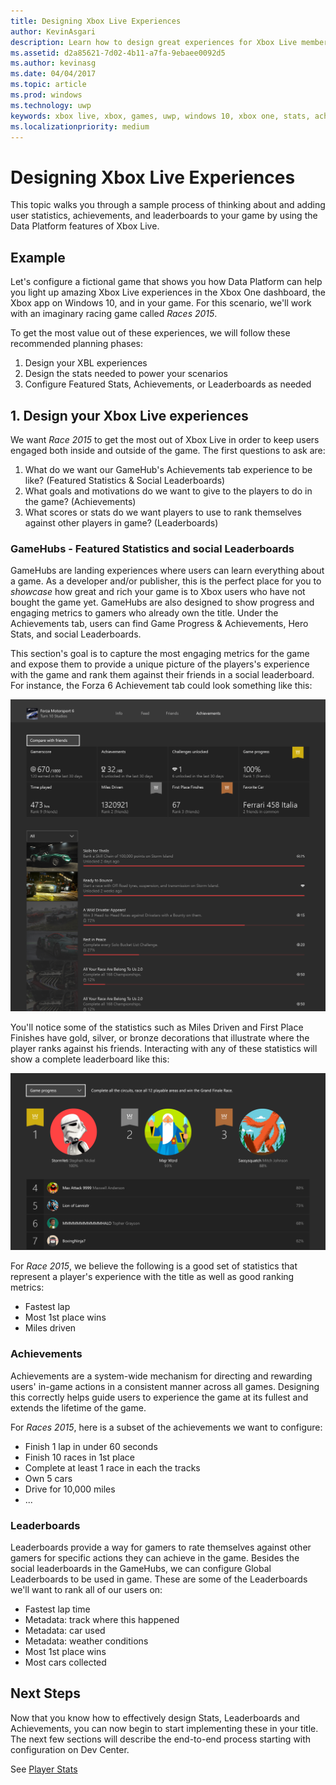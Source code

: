 ```yaml
---
title: Designing Xbox Live Experiences
author: KevinAsgari
description: Learn how to design great experiences for Xbox Live members by planning out player stats, leaderboards, and achievements for your title.
ms.assetid: d2a85621-7d02-4b11-a7fa-9ebaee0092d5
ms.author: kevinasg
ms.date: 04/04/2017
ms.topic: article
ms.prod: windows
ms.technology: uwp
keywords: xbox live, xbox, games, uwp, windows 10, xbox one, stats, achievements, leaderboards, design
ms.localizationpriority: medium
---
```


# Designing Xbox Live Experiences

This topic walks you through a sample process of thinking about and adding user statistics,
achievements, and leaderboards to your game by using the Data Platform features of Xbox Live.

## Example
Let's configure a fictional game that shows you how Data Platform can help you light up amazing Xbox Live experiences in the Xbox One dashboard, the Xbox app on Windows 10, and in your game. For this scenario, we'll work with an imaginary racing game called _Races 2015_.

To get the most value out of these experiences, we will follow these recommended planning phases:
1. Design your XBL experiences
2. Design the stats needed to power your scenarios
3. Configure Featured Stats, Achievements, or Leaderboards as needed


## 1. Design your Xbox Live experiences
We want _Race 2015_ to get the most out of Xbox Live in order to keep users engaged both inside and outside of the game. The first questions to ask are:

1. What do we want our GameHub's Achievements tab experience to be like? (Featured Statistics & Social Leaderboards)
2. What goals and motivations do we want to give to the players to do in the game? (Achievements)
3. What scores or stats do we want players to use to rank themselves against other players in game? (Leaderboards)


### GameHubs - Featured Statistics and social Leaderboards
GameHubs are landing experiences where users can learn everything about a game. As a developer and/or publisher, this is the perfect place for you to _showcase_ how great and rich your game is to Xbox users who have not bought the game yet. GameHubs are also designed to show progress and engaging metrics to gamers who already own the title. Under the Achievements tab, users can find Game Progress & Achievements, Hero Stats, and social Leaderboards.

This section's goal is to capture the most engaging metrics for the game and expose them to provide a unique picture of the players's experience with the game and rank them against their friends in a social leaderboard. For instance, the Forza 6 Achievement tab could look something like this:

![Gamehub Image](../images/omega/forza_gamehub.png)


You'll notice some of the statistics such as Miles Driven and First Place Finishes have gold, silver, or bronze decorations that illustrate where the player ranks against his friends. Interacting with any of these statistics will show a complete leaderboard like this:

![Leaderboard](../images/omega/progress_gamehub_lb.png)

 For _Race 2015_, we believe the following is a good set of statistics that represent a player's experience with the title as well as good ranking metrics:
 * Fastest lap
 * Most 1st place wins
 * Miles driven


### Achievements
Achievements are a system-wide mechanism for directing and rewarding users' in-game actions in a consistent manner across all games. Designing this correctly helps guide users to experience the game at its fullest and extends the lifetime of the game.

For _Races 2015_, here is a subset of the achievements we want to configure:
* Finish 1 lap in under 60 seconds
* Finish 10 races in 1st place
* Complete at least 1 race in each the tracks
* Own 5 cars
* Drive for 10,000 miles
* ...


###  Leaderboards
Leaderboards provide a way for gamers to rate themselves against other gamers for specific actions they can achieve in the game. Besides the social leaderboards in the GameHubs, we can configure Global Leaderboards to be used in game. These are some of the Leaderboards we'll want to rank all of our users on:

* Fastest lap time
 * Metadata: track where this happened
 * Metadata: car used
 * Metadata: weather conditions
* Most 1st place wins
* Most cars collected

## Next Steps
Now that you know how to effectively design Stats, Leaderboards and Achievements, you can now begin to start implementing these in your title.  The next few sections will describe the end-to-end process starting with configuration on Dev Center.

See [Player Stats](../leaderboards-and-stats-2017/player-stats.md)
